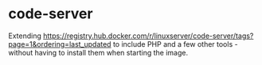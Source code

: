 # code-server

Extending https://registry.hub.docker.com/r/linuxserver/code-server/tags?page=1&ordering=last_updated to include PHP and a few other tools - without having to install them when starting the image.

